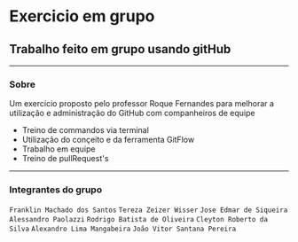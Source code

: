 # Exercicio em grupo

## Trabalho feito em grupo usando gitHub

---

### Sobre

Um exercício proposto pelo professor Roque Fernandes para melhorar a utilização e administração do GitHub com companheiros de equipe

- Treino de commandos via terminal
- Utilização do conçeito e da ferramenta GitFlow
- Trabalho em equipe
- Treino de pullRequest's

---

### Integrantes do grupo

`Franklin Machado dos Santos`
`Tereza Zeizer Wisser`
`Jose Edmar de Siqueira`
`Alessandro Paolazzi`
`Rodrigo Batista de Oliveira`
`Cleyton Roberto da Silva`
`Alexandro Lima Mangabeira`
`João Vitor Santana Pereira`